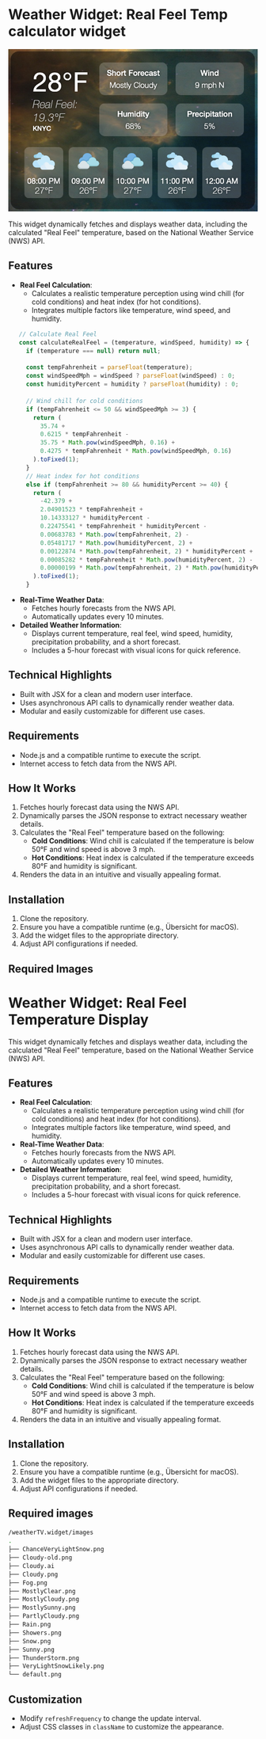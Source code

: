 # Weather Widget: Real Feel Temp calculator widget

<img src="screen.png" width=600px>

This widget dynamically fetches and displays weather data, including the calculated "Real Feel" temperature, based on the National Weather Service (NWS) API.

## Features
- **Real Feel Calculation**:
  - Calculates a realistic temperature perception using wind chill (for cold conditions) and heat index (for hot conditions).
  - Integrates multiple factors like temperature, wind speed, and humidity.
 ``` javascript
    // Calculate Real Feel
    const calculateRealFeel = (temperature, windSpeed, humidity) => {
      if (temperature === null) return null;

      const tempFahrenheit = parseFloat(temperature);
      const windSpeedMph = windSpeed ? parseFloat(windSpeed) : 0;
      const humidityPercent = humidity ? parseFloat(humidity) : 0;

      // Wind chill for cold conditions
      if (tempFahrenheit <= 50 && windSpeedMph >= 3) {
        return (
          35.74 +
          0.6215 * tempFahrenheit -
          35.75 * Math.pow(windSpeedMph, 0.16) +
          0.4275 * tempFahrenheit * Math.pow(windSpeedMph, 0.16)
        ).toFixed(1);
      }
      // Heat index for hot conditions
      else if (tempFahrenheit >= 80 && humidityPercent >= 40) {
        return (
          -42.379 +
          2.04901523 * tempFahrenheit +
          10.14333127 * humidityPercent -
          0.22475541 * tempFahrenheit * humidityPercent -
          0.00683783 * Math.pow(tempFahrenheit, 2) -
          0.05481717 * Math.pow(humidityPercent, 2) +
          0.00122874 * Math.pow(tempFahrenheit, 2) * humidityPercent +
          0.00085282 * tempFahrenheit * Math.pow(humidityPercent, 2) -
          0.00000199 * Math.pow(tempFahrenheit, 2) * Math.pow(humidityPercent, 2)
        ).toFixed(1);
      }
```
- **Real-Time Weather Data**:
  - Fetches hourly forecasts from the NWS API.
  - Automatically updates every 10 minutes.
- **Detailed Weather Information**:
  - Displays current temperature, real feel, wind speed, humidity, precipitation probability, and a short forecast.
  - Includes a 5-hour forecast with visual icons for quick reference.

## Technical Highlights
- Built with JSX for a clean and modern user interface.
- Uses asynchronous API calls to dynamically render weather data.
- Modular and easily customizable for different use cases.

## Requirements
- Node.js and a compatible runtime to execute the script.
- Internet access to fetch data from the NWS API.

## How It Works
1. Fetches hourly forecast data using the NWS API.
2. Dynamically parses the JSON response to extract necessary weather details.
3. Calculates the "Real Feel" temperature based on the following:
   - **Cold Conditions**: Wind chill is calculated if the temperature is below 50°F and wind speed is above 3 mph.
   - **Hot Conditions**: Heat index is calculated if the temperature exceeds 80°F and humidity is significant.
4. Renders the data in an intuitive and visually appealing format.

## Installation
1. Clone the repository.
2. Ensure you have a compatible runtime (e.g., Übersicht for macOS).
3. Add the widget files to the appropriate directory.
4. Adjust API configurations if needed.

## Required Images


# Weather Widget: Real Feel Temperature Display

This widget dynamically fetches and displays weather data, including the calculated "Real Feel" temperature, based on the National Weather Service (NWS) API.

## Features
- **Real Feel Calculation**:
  - Calculates a realistic temperature perception using wind chill (for cold conditions) and heat index (for hot conditions).
  - Integrates multiple factors like temperature, wind speed, and humidity.
- **Real-Time Weather Data**:
  - Fetches hourly forecasts from the NWS API.
  - Automatically updates every 10 minutes.
- **Detailed Weather Information**:
  - Displays current temperature, real feel, wind speed, humidity, precipitation probability, and a short forecast.
  - Includes a 5-hour forecast with visual icons for quick reference.

## Technical Highlights
- Built with JSX for a clean and modern user interface.
- Uses asynchronous API calls to dynamically render weather data.
- Modular and easily customizable for different use cases.

## Requirements
- Node.js and a compatible runtime to execute the script.
- Internet access to fetch data from the NWS API.

## How It Works
1. Fetches hourly forecast data using the NWS API.
2. Dynamically parses the JSON response to extract necessary weather details.
3. Calculates the "Real Feel" temperature based on the following:
   - **Cold Conditions**: Wind chill is calculated if the temperature is below 50°F and wind speed is above 3 mph.
   - **Hot Conditions**: Heat index is calculated if the temperature exceeds 80°F and humidity is significant.
4. Renders the data in an intuitive and visually appealing format.

## Installation
1. Clone the repository.
2. Ensure you have a compatible runtime (e.g., Übersicht for macOS).
3. Add the widget files to the appropriate directory.
4. Adjust API configurations if needed.

## Required images
``` sh
/weatherTV.widget/images
.
├── ChanceVeryLightSnow.png
├── Cloudy-old.png
├── Cloudy.ai
├── Cloudy.png
├── Fog.png
├── MostlyClear.png
├── MostlyCloudy.png
├── MostlySunny.png
├── PartlyCloudy.png
├── Rain.png
├── Showers.png
├── Snow.png
├── Sunny.png
├── ThunderStorm.png
├── VeryLightSnowLikely.png
└── default.png
```
## Customization
- Modify `refreshFrequency` to change the update interval.
- Adjust CSS classes in `className` to customize the appearance.
